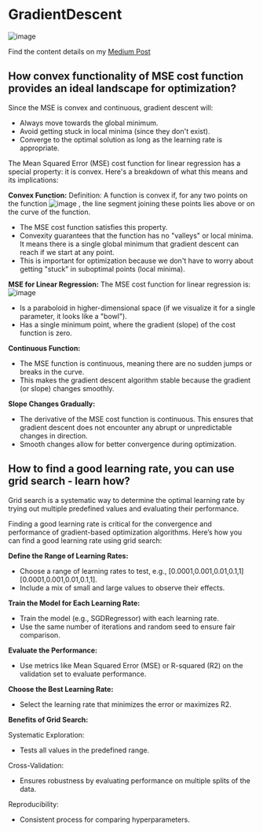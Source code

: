 # GradientDescent

![image](https://github.com/user-attachments/assets/52556c23-1cc6-42fa-ac77-46b7d39adfdd)

Find the content details on my [Medium Post](https://medium.com/@r-rahulsingh/gradient-descent-6b8b1316079c)

## How convex functionality of MSE cost function provides an ideal landscape for optimization?

Since the MSE is convex and continuous, gradient descent will:
- Always move towards the global minimum.
- Avoid getting stuck in local minima (since they don't exist).
- Converge to the optimal solution as long as the learning rate is appropriate.

The Mean Squared Error (MSE) cost function for linear regression has a special property: it is convex. Here's a breakdown of what this means and its implications:

**Convex Function:**
Definition: A function is convex if, for any two points on the function ![image](https://github.com/user-attachments/assets/3a47ce2d-09ce-4ed5-9eb0-e6d3e04e172f) 
, the line segment joining these points lies above or on the curve of the function.

- The MSE cost function satisfies this property.
- Convexity guarantees that the function has no "valleys" or local minima. It means there is a single global minimum that gradient descent can reach if we start at any point.
- This is important for optimization because we don't have to worry about getting "stuck" in suboptimal points (local minima).

**MSE for Linear Regression:**
The MSE cost function for linear regression is:
![image](https://github.com/user-attachments/assets/8ed317df-e38d-4d93-9b52-becf7dcda907)

- Is a paraboloid in higher-dimensional space (if we visualize it for a single parameter, it looks like a "bowl").
- Has a single minimum point, where the gradient (slope) of the cost function is zero.

**Continuous Function:**
- The MSE function is continuous, meaning there are no sudden jumps or breaks in the curve.
- This makes the gradient descent algorithm stable because the gradient (or slope) changes smoothly.

**Slope Changes Gradually:**
- The derivative of the MSE cost function is continuous. This ensures that gradient descent does not encounter any abrupt or unpredictable changes in direction.
- Smooth changes allow for better convergence during optimization.

## How to find a good learning rate, you can use grid search - learn how?

Grid search is a systematic way to determine the optimal learning rate by trying out multiple predefined values and evaluating their performance.

Finding a good learning rate is critical for the convergence and performance of gradient-based optimization algorithms. Here’s how you can find a good learning rate using grid search:

**Define the Range of Learning Rates:**
- Choose a range of learning rates to test, e.g., [0.0001,0.001,0.01,0.1,1][0.0001,0.001,0.01,0.1,1].
- Include a mix of small and large values to observe their effects.

**Train the Model for Each Learning Rate:**
- Train the model (e.g., SGDRegressor) with each learning rate.
- Use the same number of iterations and random seed to ensure fair comparison.

**Evaluate the Performance:**
- Use metrics like Mean Squared Error (MSE) or R-squared (R2) on the validation set to evaluate performance.

**Choose the Best Learning Rate:**
- Select the learning rate that minimizes the error or maximizes R2.

**Benefits of Grid Search:**

Systematic Exploration: 
- Tests all values in the predefined range.

Cross-Validation: 
- Ensures robustness by evaluating performance on multiple splits of the data.

Reproducibility: 
- Consistent process for comparing hyperparameters.













